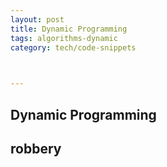 ```yaml
---
layout: post
title: Dynamic Programming 
tags: algorithms-dynamic
category: tech/code-snippets
 


---
```


## Dynamic Programming 

<script src="https://gist.github.com/selimslab/84c11bcbfa0fbccfc767c4d22ca27101.js"></script>

<script src="https://gist.github.com/selimslab/92f81d60aa59a6a0618901af5968f0c1.js"></script>

<script src="https://gist.github.com/selimslab/9043c116758590bd26092d31290eab46.js"></script>

## robbery 

<script src="https://gist.github.com/selimslab/aed5b29695cff83f80e7bb9c2c52006c.js"></script>
